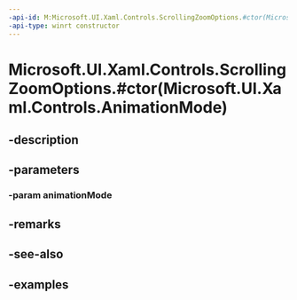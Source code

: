 ```yaml
---
-api-id: M:Microsoft.UI.Xaml.Controls.ScrollingZoomOptions.#ctor(Microsoft.UI.Xaml.Controls.AnimationMode)
-api-type: winrt constructor
---
```


# Microsoft.UI.Xaml.Controls.ScrollingZoomOptions.#ctor(Microsoft.UI.Xaml.Controls.AnimationMode)

<!--
public ScrollingZoomOptions (Microsoft.UI.Xaml.Controls.AnimationMode animationMode);
-->


## -description

## -parameters

### -param animationMode

## -remarks

## -see-also

## -examples


